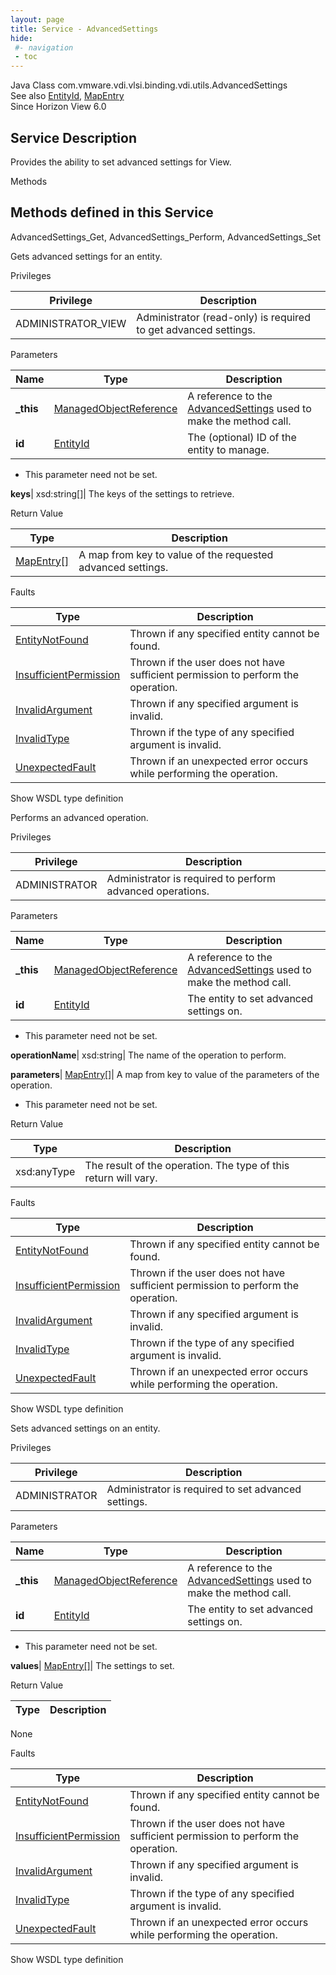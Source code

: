 ```yaml
---
layout: page
title: Service - AdvancedSettings
hide:
 #- navigation
 - toc
---
```


  
  
  



Java Class
    com.vmware.vdi.vlsi.binding.vdi.utils.AdvancedSettings  
See also
     [EntityId](vdi.EntityId.md), [MapEntry](vdi.util.MapEntry.md)  
Since 
    Horizon View 6.0

  


## Service Description

Provides the ability to set advanced settings for View. 

Methods

Methods defined in this Service   
---  
AdvancedSettings_Get, AdvancedSettings_Perform, AdvancedSettings_Set  
  



Gets advanced settings for an entity. 

Privileges 

Privilege |  Description   
---|---  
ADMINISTRATOR_VIEW|  Administrator (read-only) is required to get advanced settings.   
  


Parameters 

Name| Type| Description  
---|---|---  
**_this**| [ManagedObjectReference](vmodl.ManagedObjectReference.md)|  A reference to the [AdvancedSettings](vdi.utils.AdvancedSettings.md) used to make the method call.   
**id**| [EntityId](vdi.EntityId.md)|  The (optional) ID of the entity to manage.   


  * This parameter need not be set.

  
**keys**|  xsd:string[]|  The keys of the settings to retrieve.   
  
  


Return Value 

Type |  Description   
---|---  
[MapEntry[]](vdi.util.MapEntry.md)| A map from key to value of the requested advanced settings.  
  


Faults 

Type |  Description   
---|---  
[EntityNotFound](vdi.fault.EntityNotFound.md)| Thrown if any specified entity cannot be found.  
[InsufficientPermission](vdi.fault.InsufficientPermission.md)| Thrown if the user does not have sufficient permission to perform the operation.  
[InvalidArgument](vdi.fault.InvalidArgument.md)| Thrown if any specified argument is invalid.  
[InvalidType](vdi.fault.InvalidType.md)| Thrown if the type of any specified argument is invalid.  
[UnexpectedFault](vdi.fault.UnexpectedFault.md)| Thrown if an unexpected error occurs while performing the operation.  
  
Show WSDL type definition

  
  
  



Performs an advanced operation. 

Privileges 

Privilege |  Description   
---|---  
ADMINISTRATOR|  Administrator is required to perform advanced operations.   
  


Parameters 

Name| Type| Description  
---|---|---  
**_this**| [ManagedObjectReference](vmodl.ManagedObjectReference.md)|  A reference to the [AdvancedSettings](vdi.utils.AdvancedSettings.md) used to make the method call.   
**id**| [EntityId](vdi.EntityId.md)|  The entity to set advanced settings on.   


  * This parameter need not be set.

  
**operationName**|  xsd:string|  The name of the operation to perform.   
  
**parameters**| [MapEntry[]](vdi.util.MapEntry.md)|  A map from key to value of the parameters of the operation.   


  * This parameter need not be set.

  
  


Return Value 

Type |  Description   
---|---  
xsd:anyType| The result of the operation. The type of this return will vary.  
  


Faults 

Type |  Description   
---|---  
[EntityNotFound](vdi.fault.EntityNotFound.md)| Thrown if any specified entity cannot be found.  
[InsufficientPermission](vdi.fault.InsufficientPermission.md)| Thrown if the user does not have sufficient permission to perform the operation.  
[InvalidArgument](vdi.fault.InvalidArgument.md)| Thrown if any specified argument is invalid.  
[InvalidType](vdi.fault.InvalidType.md)| Thrown if the type of any specified argument is invalid.  
[UnexpectedFault](vdi.fault.UnexpectedFault.md)| Thrown if an unexpected error occurs while performing the operation.  
  
Show WSDL type definition

  
  
  



Sets advanced settings on an entity. 

Privileges 

Privilege |  Description   
---|---  
ADMINISTRATOR|  Administrator is required to set advanced settings.   
  


Parameters 

Name| Type| Description  
---|---|---  
**_this**| [ManagedObjectReference](vmodl.ManagedObjectReference.md)|  A reference to the [AdvancedSettings](vdi.utils.AdvancedSettings.md) used to make the method call.   
**id**| [EntityId](vdi.EntityId.md)|  The entity to set advanced settings on.   


  * This parameter need not be set.

  
**values**| [MapEntry[]](vdi.util.MapEntry.md)|  The settings to set.   
  
  


Return Value 

Type |  Description   
---|---  
None  
  


Faults 

Type |  Description   
---|---  
[EntityNotFound](vdi.fault.EntityNotFound.md)| Thrown if any specified entity cannot be found.  
[InsufficientPermission](vdi.fault.InsufficientPermission.md)| Thrown if the user does not have sufficient permission to perform the operation.  
[InvalidArgument](vdi.fault.InvalidArgument.md)| Thrown if any specified argument is invalid.  
[InvalidType](vdi.fault.InvalidType.md)| Thrown if the type of any specified argument is invalid.  
[UnexpectedFault](vdi.fault.UnexpectedFault.md)| Thrown if an unexpected error occurs while performing the operation.  
  
Show WSDL type definition

  
  
  
  
  
  
  

